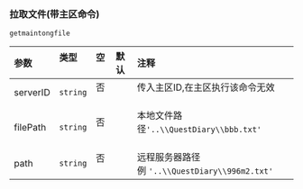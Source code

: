 ### 拉取文件(带主区命令)

`getmaintongfile`

| 参数     | 类型     | 空   | 默认 | 注释                                               |
| :------- | :------- | :--- | :--- | :------------------------------------------------- |
| serverID | `string` | 否   |      | 传入主区ID,在主区执行该命令无效                    |
| filePath | `string` | 否   |      | 本地文件路径`'..\\QuestDiary\\bbb.txt'`            |
| path     | `string` | 否   |      | 远程服务器路径<br />例 `'..\\QuestDiary\\996m2.txt'` |

